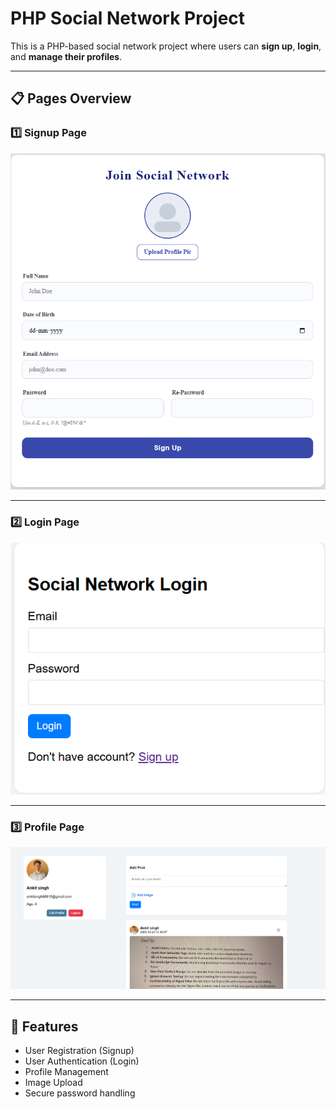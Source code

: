 # PHP Social Network Project

This is a PHP-based social network project where users can **sign up**, **login**, and **manage their profiles**.

---

## 📋 Pages Overview

### 1️⃣ Signup Page
![Signup Page](photo/Screenshot%202025-10-05%20134236.png)

---

### 2️⃣ Login Page
![Login Page](photo/Screenshot%202025-10-05%20134210.png)

---

### 3️⃣ Profile Page
![Profile Page](photo/Screenshot%202025-10-05%20134026.png)

---

## 🚀 Features
- User Registration (Signup)
- User Authentication (Login)
- Profile Management
- Image Upload
- Secure password handling









